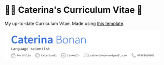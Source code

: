 # 👩‍🎓 Caterina's Curriculum Vitae 🤖

My up-to-date Curriculum Vitae. Made using [this template](https://www.overleaf.com/latex/templates/plushcv/jybpnsftmdkf).

![This is a screenshot of the header chosen for my CV.](/curriculum_files/images/header.png)